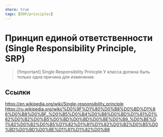 ```yaml
---
share: true
tags: [OOP/principles]
---
```

# Принцип единой ответственности (Single Responsibility Principle, SRP)
> [!Important] Single Responsibility Prinicple
> У класса должна быть только одна причина для изменения.

## Ссылки
https://en.wikipedia.org/wiki/Single-responsibility_principle
https://ru.wikipedia.org/wiki/%D0%9F%D1%80%D0%B8%D0%BD%D1%86%D0%B8%D0%BF_%D0%B5%D0%B4%D0%B8%D0%BD%D1%81%D1%82%D0%B2%D0%B5%D0%BD%D0%BD%D0%BE%D0%B9_%D0%BE%D1%82%D0%B2%D0%B5%D1%82%D1%81%D1%82%D0%B2%D0%B5%D0%BD%D0%BD%D0%BE%D1%81%D1%82%D0%B8